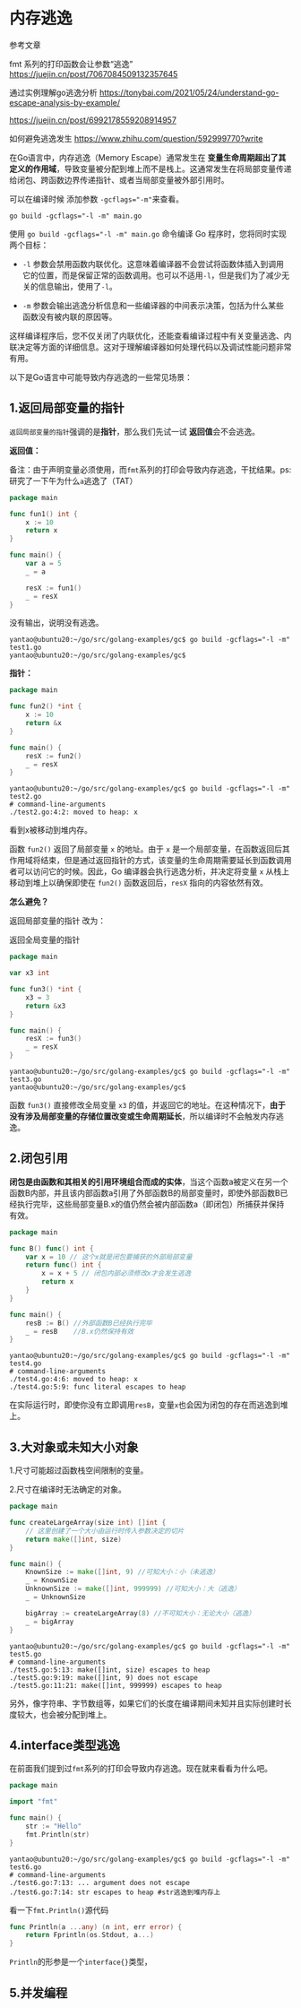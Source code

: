 # 内存逃逸

参考文章

fmt 系列的打印函数会让参数“逃逸”   https://juejin.cn/post/7067084509132357645 

通过实例理解go逃逸分析  https://tonybai.com/2021/05/24/understand-go-escape-analysis-by-example/

https://juejin.cn/post/6992178559208914957

如何避免逃逸发生  https://www.zhihu.com/question/592999770?write

在Go语言中，内存逃逸（Memory Escape）通常发生在 **变量生命周期超出了其定义的作用域**，导致变量被分配到堆上而不是栈上。这通常发生在将局部变量传递给闭包、跨函数边界传递指针、或者当局部变量被外部引用时。

可以在编译时候 添加参数 `-gcflags="-m"`来查看。

```shell
go build -gcflags="-l -m" main.go
```

使用 `go build -gcflags="-l -m" main.go` 命令编译 Go 程序时，您将同时实现两个目标：

- `-l` 参数会禁用函数内联优化。这意味着编译器不会尝试将函数体插入到调用它的位置，而是保留正常的函数调用。也可以不适用`-l`，但是我们为了减少无关的信息输出，使用了`-l`。

- `-m` 参数会输出逃逸分析信息和一些编译器的中间表示决策，包括为什么某些函数没有被内联的原因等。

这样编译程序后，您不仅关闭了内联优化，还能查看编译过程中有关变量逃逸、内联决定等方面的详细信息。这对于理解编译器如何处理代码以及调试性能问题非常有用。

以下是Go语言中可能导致内存逃逸的一些常见场景：

## 1.返回局部变量的指针

`返回局部变量的指针`强调的是**指针**，那么我们先试一试 **返回值**会不会逃逸。

 **返回值：**

备注：由于声明变量必须使用，而`fmt`系列的打印会导致内存逃逸，干扰结果。ps:研究了一下午为什么`a`逃逸了（TAT）

```go
package main

func fun1() int {
	x := 10
	return x
}

func main() {
	var a = 5
	_ = a

	resX := fun1()
	_ = resX
}

```

没有输出，说明没有逃逸。

```shell
yantao@ubuntu20:~/go/src/golang-examples/gc$ go build -gcflags="-l -m" test1.go 
yantao@ubuntu20:~/go/src/golang-examples/gc$ 
```



**指针：**

```go
package main

func fun2() *int {
	x := 10
	return &x
}

func main() {
	resX := fun2()
	_ = resX
}
```

```shell
yantao@ubuntu20:~/go/src/golang-examples/gc$ go build -gcflags="-l -m" test2.go 
# command-line-arguments
./test2.go:4:2: moved to heap: x
```

看到x被移动到堆内存。

函数 `fun2()` 返回了局部变量 `x` 的地址。由于 `x` 是一个局部变量，在函数返回后其作用域将结束，但是通过返回指针的方式，该变量的生命周期需要延长到函数调用者可以访问它的时候。因此，Go 编译器会执行逃逸分析，并决定将变量 `x` 从栈上移动到堆上以确保即使在 `fun2()` 函数返回后，`resX` 指向的内容依然有效。



**怎么避免？**

返回局部变量的指针	改为：

返回全局变量的指针

```go
package main

var x3 int

func fun3() *int {
	x3 = 3
	return &x3
}

func main() {
	resX := fun3()
	_ = resX
}

```

```shell
yantao@ubuntu20:~/go/src/golang-examples/gc$ go build -gcflags="-l -m" test3.go 
yantao@ubuntu20:~/go/src/golang-examples/gc$ 
```

函数 `fun3()` 直接修改全局变量 `x3` 的值，并返回它的地址。在这种情况下，**由于没有涉及局部变量的存储位置改变或生命周期延长**，所以编译时不会触发内存逃逸。





## 2.闭包引用

**闭包是由函数和其相关的引用环境组合而成的实体**，当这个函数a被定义在另一个函数B内部，并且该内部函数a引用了外部函数B的局部变量时，即使外部函数B已经执行完毕，这些局部变量B.x的值仍然会被内部函数a（即闭包）所捕获并保持有效。

```go
package main

func B() func() int {
	var x = 10 // 这个x就是闭包要捕获的外部局部变量
	return func() int {
		x = x + 5 // 闭包内部必须修改x才会发生逃逸
		return x
	}
}

func main() {
	resB := B() //外部函数B已经执行完毕
	_ = resB    //B.x仍然保持有效
}
```

```shell
yantao@ubuntu20:~/go/src/golang-examples/gc$ go build -gcflags="-l -m" test4.go 
# command-line-arguments
./test4.go:4:6: moved to heap: x
./test4.go:5:9: func literal escapes to heap
```

在实际运行时，即使你没有立即调用`resB`，变量`x`也会因为闭包的存在而逃逸到堆上。



## 3.大对象或未知大小对象

1.尺寸可能超过函数栈空间限制的变量。

2.尺寸在编译时无法确定的对象。

```go
package main

func createLargeArray(size int) []int {
    // 这里创建了一个大小由运行时传入参数决定的切片
    return make([]int, size)
}

func main() {
    KnownSize := make([]int, 9) //可知大小：小（未逃逸）
    _ = KnownSize
    UnknownSize := make([]int, 999999) //可知大小：大（逃逸）
    _ = UnknownSize

    bigArray := createLargeArray(8) //不可知大小：无论大小（逃逸）
    _ = bigArray
}
```

```shell
yantao@ubuntu20:~/go/src/golang-examples/gc$ go build -gcflags="-l -m" test5.go 
# command-line-arguments
./test5.go:5:13: make([]int, size) escapes to heap
./test5.go:9:19: make([]int, 9) does not escape
./test5.go:11:21: make([]int, 999999) escapes to heap

```

另外，像字符串、字节数组等，如果它们的长度在编译期间未知并且实际创建时长度较大，也会被分配到堆上。



## 4.interface类型逃逸

在前面我们提到过`fmt`系列的打印会导致内存逃逸。现在就来看看为什么吧。

```go
package main

import "fmt"

func main() {
	str := "Hello"
	fmt.Println(str)
}
```

```shell
yantao@ubuntu20:~/go/src/golang-examples/gc$ go build -gcflags="-l -m" test6.go 
# command-line-arguments
./test6.go:7:13: ... argument does not escape
./test6.go:7:14: str escapes to heap #str逃逸到堆内存上
```

看一下`fmt.Println()`源代码

```go
func Println(a ...any) (n int, err error) {
	return Fprintln(os.Stdout, a...)
}
```

`Println`的形参是一个`interface{}`类型，

## 5.并发编程